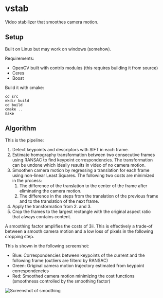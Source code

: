 # vstab
Video stabilizer that smoothes camera motion.

## Setup
Built on Linux but may work on windows (somehow).

Requirements:
* OpenCV built with contrib modules (this requires building it from source)
* Ceres
* Boost

Build it with cmake:
```
cd src
mkdir build
cd build
cmake ..
make
```

## Algorithm
This is the pipeline:
1. Detect keypoints and descriptors with SIFT in each frame.
2. Estimate homography transformation between two consecutive frames using RANSAC to find keypoint correspondencies.
The transformation can be undone which ideally results in video of no camera motion.
3. Smoothen camera motion by regressing a translation for each frame using non-linear Least Squares.
The following two costs are minimized in the process:
    1. The difference of the translation to the center of the frame after eliminating the camera motion.
    2. The difference in the steps from the translation of the previous frame and to the translation of the next frame.
4. Apply the transformation from 2. and 3.
5. Crop the frames to the largest rectangle with the original aspect ratio that always contains content.

A smoothing factor amplifies the costs of 3ii.
This is effectively a trade-of between a smooth camera motion and a low loss of pixels in the following cropping step.

This is shown in the following screenshot:
* Blue: Correspondencies between keypoints of the current and the following frame (outliers are filterd by RANSAC)
* Green: Original camera motion trajectory estimated from keypoint correspondencies
* Red: Smoothed camera motion minimizing the cost functions (smoothness controlled by the smoothing factor)

![Screenshot of smoothing](https://github.com/oberger4711/vstab/blob/master/images/smoothing.png)
